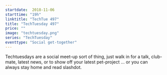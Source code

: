 ```yaml
---
startdate:  2018-11-06
starttime: "19h"
linktitle: "TechTue 497"
title: "TechTuesday 497"
price: ""
image: "techtuesday.png"
series: "TechTuesday"
eventtype: "Social get-together"
---
```


Techtuesdays are a social meet-up sort of thing, just walk in for a talk, club-mate, latest news, or to show off your latest pet-project ... or you can always stay home and read slashdot.